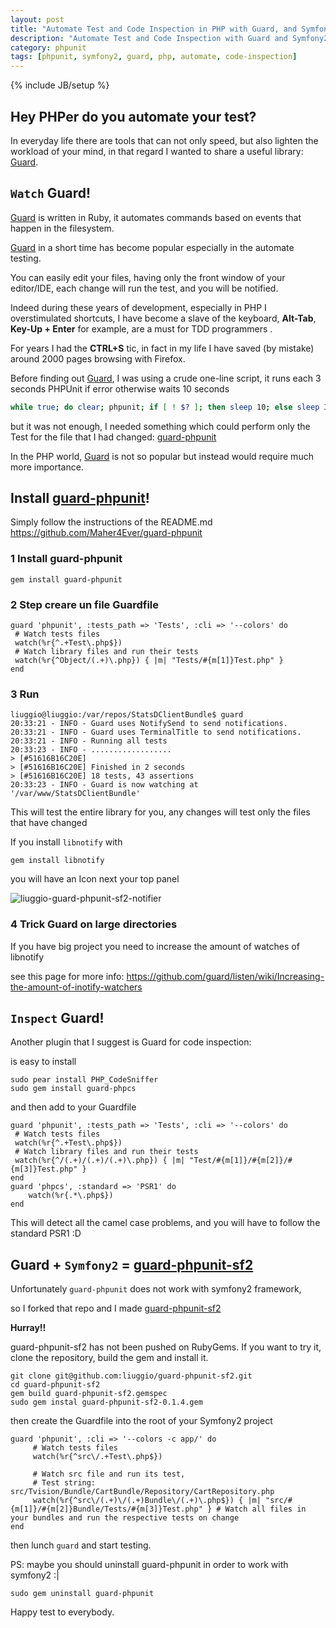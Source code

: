 ```yaml
---
layout: post
title: "Automate Test and Code Inspection in PHP with Guard, and Symfony2"
description: "Automate Test and Code Inspection with Guard and Symfony2"
category: phpunit
tags: [phpunit, symfony2, guard, php, automate, code-inspection]
---
```

{% include JB/setup %}


## Hey PHPer do you automate your test?

In everyday life there are tools that can not only speed, but also lighten the workload of your mind,
in that regard I wanted to share a useful library: [Guard](https://github.com/guard/guard).

## `Watch`  Guard!

[Guard](https://github.com/guard/guard) is written in Ruby, it automates commands based on events that happen in the filesystem.

[Guard](https://github.com/guard/guard) in a short time has become popular especially in the automate testing.

You can easily edit your files, having only the front window of your editor/IDE, each change will run the test, and you will be notified.

Indeed during these years of development, especially in PHP I overstimulated shortcuts, I have become a slave of the keyboard, **Alt-Tab**, **Key-Up + Enter** for example, are a must for TDD programmers .

For years I had the **CTRL+S** tic, in fact in my life I have saved (by mistake) around 2000 pages browsing with Firefox.

Before finding out [Guard](https://github.com/guard/guard), I was using a crude one-line script,
it runs each 3 seconds PHPUnit if error otherwise waits 10 seconds

``` bash
while true; do clear; phpunit; if [ ! $? ]; then sleep 10; else sleep 3;fi; done;
```

but it was not enough, I needed something which could perform only the Test for the file that I had changed: [guard-phpunit](https://github.com/Maher4Ever/guard-phpunit)

In the PHP world, [Guard](https://github.com/guard/guard) is not so popular but instead would require much more importance.

## **Install** [guard-phpunit](https://github.com/Maher4Ever/guard-phpunit)!

Simply follow the instructions of the README.md https://github.com/Maher4Ever/guard-phpunit


### 1 Install guard-phpunit

`gem install guard-phpunit`

### 2 Step creare un file  Guardfile


    guard 'phpunit', :tests_path => 'Tests', :cli => '--colors' do
     # Watch tests files
     watch(%r{^.+Test\.php$})
     # Watch library files and run their tests
     watch(%r{^Object/(.+)\.php}) { |m| "Tests/#{m[1]}Test.php" }
    end


### 3 Run


    liuggio@liuggio:/var/repos/StatsDClientBundle$ guard
    20:33:21 - INFO - Guard uses NotifySend to send notifications.
    20:33:21 - INFO - Guard uses TerminalTitle to send notifications.
    20:33:21 - INFO - Running all tests
    20:33:23 - INFO - ..................
    > [#51616B16C20E]
    > [#51616B16C20E] Finished in 2 seconds
    > [#51616B16C20E] 18 tests, 43 assertions
    20:33:23 - INFO - Guard is now watching at '/var/www/StatsDClientBundle'



This will test the entire library for you, any changes will test only the files that have changed

If you install `libnotify` with

`gem install libnotify`

you will have an Icon next your top panel

![liuggio-guard-phpunit-sf2-notifier](http://welcometothebundle.com/assets/themes/readable-liuggio/img/guard-phpunit-sf2.png)


### 4 Trick Guard on large directories

If you have big project you need to increase the amount of watches of libnotify

see this page for more info: https://github.com/guard/listen/wiki/Increasing-the-amount-of-inotify-watchers



## `Inspect`  Guard!

Another plugin that I suggest is Guard for code inspection:

is easy to install


    sudo pear install PHP_CodeSniffer
    sudo gem install guard-phpcs


and then add to your Guardfile


    guard 'phpunit', :tests_path => 'Tests', :cli => '--colors' do
     # Watch tests files
     watch(%r{^.+Test\.php$})
     # Watch library files and run their tests
     watch(%r{^/(.+)/(.+)/(.+)\.php}) { |m| "Test/#{m[1]}/#{m[2]}/#{m[3]}Test.php" }
    end
    guard 'phpcs', :standard => 'PSR1' do
        watch(%r{.*\.php$})
    end


This will detect all the camel case problems, and you will have to follow the standard PSR1 :D


##  Guard + `Symfony2` = [guard-phpunit-sf2](https://github.com/liuggio/guard-phpunit-sf2)

Unfortunately `guard-phpunit` does not work with symfony2 framework,

so I forked that repo and I made [guard-phpunit-sf2](https://github.com/liuggio/guard-phpunit-sf2)

**Hurray!!**

guard-phpunit-sf2 has not been pushed on RubyGems. If you want to try it, clone the repository, build the gem and install it.


    git clone git@github.com:liuggio/guard-phpunit-sf2.git
    cd guard-phpunit-sf2
    gem build guard-phpunit-sf2.gemspec
    sudo gem instal guard-phpunit-sf2-0.1.4.gem


then create the Guardfile into the root of your Symfony2 project

    guard 'phpunit', :cli => '--colors -c app/' do
         # Watch tests files
         watch(%r{^src\/.+Test\.php$})

         # Watch src file and run its test,
         # Test string: src/Tvision/Bundle/CartBundle/Repository/CartRepository.php
         watch(%r{^src\/(.+)\/(.+)Bundle\/(.+)\.php$}) { |m| "src/#{m[1]}/#{m[2]}Bundle/Tests/#{m[3]}Test.php" } # Watch all files in your bundles and run the respective tests on change
    end

then lunch `guard` and start testing.


PS: maybe you should uninstall guard-phpunit in order to work with symfony2 :|

`sudo gem uninstall guard-phpunit`


Happy test to everybody.



